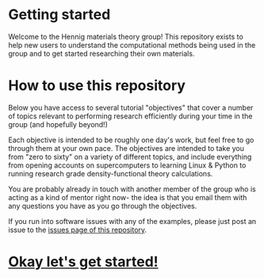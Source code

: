# Getting started
Welcome to the Hennig materials theory group! This repository exists to help
new users to understand the computational methods being used in the group and
to get started researching their own materials.

# How to use this repository
Below you have access to several tutorial "objectives" that cover a number of topics relevant
to performing research efficiently during your time in the group (and hopefully beyond!)

Each objective is intended to be roughly one day's work,
but feel free to go through them at your own pace. The objectives are intended
to take you from "zero to sixty" on a variety of different topics, and include everything
from opening accounts on supercomputers to learning Linux & Python to running
research grade density-functional theory calculations.

You are probably already in touch with another member of the group who is acting
as a kind of mentor right now- the idea is that you email them with any questions you have
as you go through the objectives.

If you run into software issues with any of the examples, please just post
an issue to the [issues page of this repository](https://github.com/ashtonmv/ashtonmv.github.io/issues).

# [Okay let's get started!](https://github.com/ashtonmv/ashtonmv.github.io/Part_1.md)
